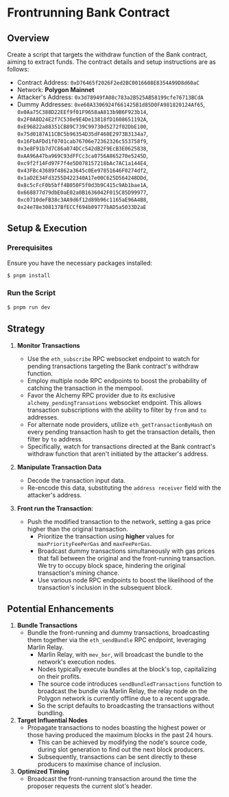 # Frontrunning Bank Contract

## Overview

Create a script that targets the withdraw function of the Bank contract, aiming to extract funds. The contract details and setup instructions are as follows:

- Contract Address: `0xD76465f2026F2ed2BC0016608E8354A99D8d60aC`
- Network: **Polygon Mainnet**
- Attacker's Address: `0x3d78949fA08c783a2B525AB58199cfe76713BCdA`
- Dummy Addresses: `0xe60A3306924f661425B1d85D0FA981820124Af65`, `0x0Aa75C388D22EEf9f01F9658aA813b9B6F923b14`, `0x2F0A8D24E2f7C530e9E4De13818fD1608651192A`, `0xE96822a88351CB89C739C99730d5272f02DbE100`, `0x75d0187A11CBC5b96354D35dF460E2973B3134a7`, `0x16FbAFDd1f0701cab76706e72362326c553758f9`, `0x3e8F91b7d7C86a074DCc542dB2F9EcB3E0625838`, `0xAA96A47ba969C93dFFCc3ca0756A865270e5245D`, `0xc9f2f14Fd97F7f4e5D078157218bAc7AC1a144E4`, `0x43FBc43689f4862a3645c0Ee97851646F0274df2`, `0x1aD2E34Fd3255D422340A17e00C625D564248DDd`, `0x8c5cFcF0b5bff4B050F5f0d3b9C415c9Ab1bae1A`, `0x668877d79dbE0aE02a0B1636042F015C85D99977`, `0xc0710deFB38c3AA9d6f12d89b96c1165aE96A4B8`, `0x24e78e308137BfECCf694b09777bAD5a5033D2aE`

## Setup & Execution

### Prerequisites

Ensure you have the necessary packages installed:

```bash
$ pnpm install
```

### Run the Script

```bash
$ pnpm run dev
```

## Strategy

1. **Monitor Transactions**
   - Use the `eth_subscribe` RPC websocket endpoint to watch for pending transactions targeting the Bank contract's withdraw function.
   - Employ multiple node RPC endpoints to boost the probability of catching the transaction in the mempool.
   - Favor the Alchemy RPC provider due to its exclusive `alchemy_pendingTransations` websocket endpoint. This allows transaction subscriptions with the ability to filter by `from` and `to` addresses.
   - For alternate node providers, utilize `eth_getTransactionByHash` on every pending transaction hash to get the transaction details, then filter by `to` address.
   - Specifically, watch for transactions directed at the Bank contract's withdraw function that aren't initiated by the attacker's address.
2. **Manipulate Transaction Data**

   - Decode the transaction input data.
   - Re-encode this data, substituting the `address receiver` field with the attacker's address.

3. **Front run the Transaction**:
   - Push the modified transaction to the network, setting a gas price higher than the original transaction.
     - Prioritize the transaction using **higher** values for `maxPriorityFeePerGas` and `maxFeePerGas`.
     - Broadcast dummy transactions simultaneously with gas prices that fall between the original and the front-running transaction. We try to occupy block space, hindering the original transaction's mining chance.
     - Use various node RPC endpoints to boost the likelihood of the transaction's inclusion in the subsequent block.

## Potential Enhancements

1. **Bundle Transactions**
   - Bundle the front-running and dummy transactions, broadcasting them together via the `eth_sendBundle` RPC endpoint, leveraging Marlin Relay.
     - Marlin Relay, with `mev_bor`, will broadcast the bundle to the network's execution nodes.
     - Nodes typically execute bundles at the block's top, capitalizing on their profits.
     - The source code introduces `sendBundledTransactions` function to broadcast the bundle via Marlin Relay, the relay node on the Polygon network is currently offline due to a recent upgrade.
     - So the script defaults to broadcasting the transactions without bundling.
2. **Target Influential Nodes**
   - Propagate transactions to nodes boasting the highest power or those having produced the maximum blocks in the past 24 hours.
     - This can be achieved by modifying the node's source code, during slot generation to find out the next block producers.
     - Subsequently, transactions can be sent directly to these producers to maximise chance of inclusion.
3. **Optimized Timing**
   - Broadcast the front-running transaction around the time the proposer requests the current slot's header.
